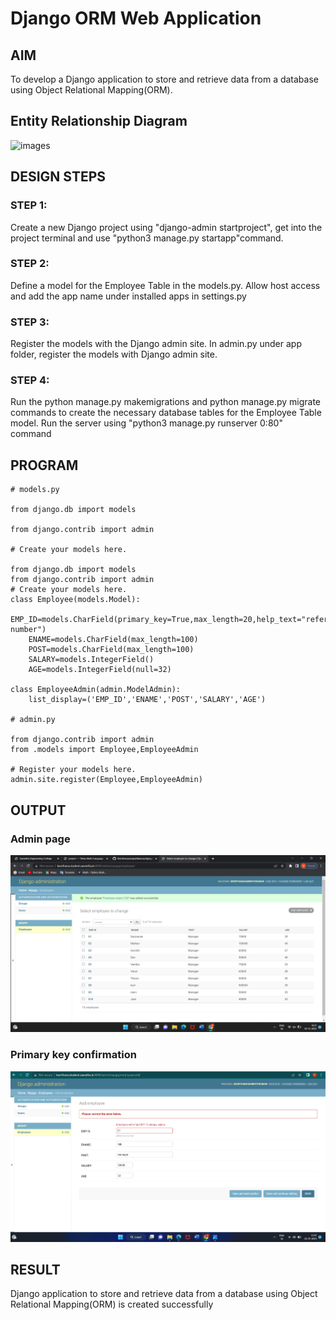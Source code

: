 # Django ORM Web Application

## AIM
To develop a Django application to store and retrieve data from a database using Object Relational Mapping(ORM).

## Entity Relationship Diagram

![images](ERDiagram.png)

## DESIGN STEPS

### STEP 1:
Create a new Django project using "django-admin startproject", get into the project
terminal and use "python3 manage.py startapp"command.

### STEP 2:
Define a model for the Employee Table in the models.py. Allow host access and add
the app name under installed apps in settings.py

### STEP 3:
Register the models with the Django admin site. In admin.py under app folder,
register the models with Django admin site.

### STEP 4:
Run the python manage.py makemigrations and python manage.py migrate
commands to create the necessary database tables for the Employee Table model.
Run the server using "python3 manage.py runserver 0:80" command


## PROGRAM
```
# models.py

from django.db import models

from django.contrib import admin

# Create your models here.

from django.db import models
from django.contrib import admin
# Create your models here.
class Employee(models.Model):
    EMP_ID=models.CharField(primary_key=True,max_length=20,help_text="reference number")
    ENAME=models.CharField(max_length=100)
    POST=models.CharField(max_length=100)
    SALARY=models.IntegerField()
    AGE=models.IntegerField(null=32)

class EmployeeAdmin(admin.ModelAdmin):
    list_display=('EMP_ID','ENAME','POST','SALARY','AGE')

# admin.py

from django.contrib import admin
from .models import Employee,EmployeeAdmin

# Register your models here.
admin.site.register(Employee,EmployeeAdmin)

```
## OUTPUT

### Admin page
![images](images/EmployeeTable.png)

### Primary key confirmation
![images](images/PrimaryKey.png)

## RESULT
Django application to store and retrieve data from a database using Object Relational Mapping(ORM) is created successfully